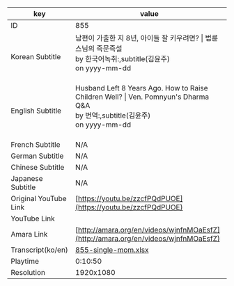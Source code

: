 |  key  |  value  |
|-------|---------|
| ID            | 855 |
| Korean Subtitle | 남편이 가출한 지 8년, 아이들 잘 키우려면? \| 법륜스님의 즉문즉설<br>by 한국어녹취:,subtitle(김윤주)<br>on yyyy-mm-dd<br><br>|
| English Subtitle | Husband Left 8 Years Ago.  How to Raise Children Well? \| Ven. Pomnyun's Dharma Q&A<br>by 번역:,subtitle(김윤주)<br>on yyyy-mm-dd<br><br>|
| French Subtitle | N/A |
| German Subtitle | N/A |
| Chinese Subtitle | N/A |
| Japanese Subtitle | N/A |
| Original YouTube Link  | [https://youtu.be/zzcfPQdPUOE](https://youtu.be/zzcfPQdPUOE) |
| YouTube Link  |  |
| Amara Link    | [http://amara.org/en/videos/wjnfnMOaEsfZ](http://amara.org/en/videos/wjnfnMOaEsfZ) |
| Transcript(ko/en) | [855-single-mom.xlsx](https://github.com/jungtosociety/dharma-qna/raw/master/sub/855/855-single-mom.xlsx) |
| Playtime | 0:10:50 |
| Resolution | 1920x1080|
